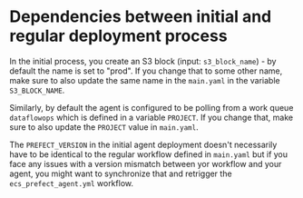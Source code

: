 # Dependencies between initial and regular deployment process

In the initial process, you create an S3 block (input: `s3_block_name`) - by default the name is set to "prod". If you change that to some other name, make sure to also update the same name in the ``main.yaml`` in the variable `S3_BLOCK_NAME`. 

Similarly, by default the agent is configured to be polling from a work queue `dataflowops` which is defined in a variable `PROJECT`. If you change that, make sure to also update the `PROJECT` value in `main.yaml`.  

The ``PREFECT_VERSION`` in the initial agent deployment doesn't necessarily have to be identical to the regular workflow defined in `main.yaml` but if you face any issues with a version mismatch between yor workflow and your agent, you might want to synchronize that and retrigger the `ecs_prefect_agent.yml` workflow.



